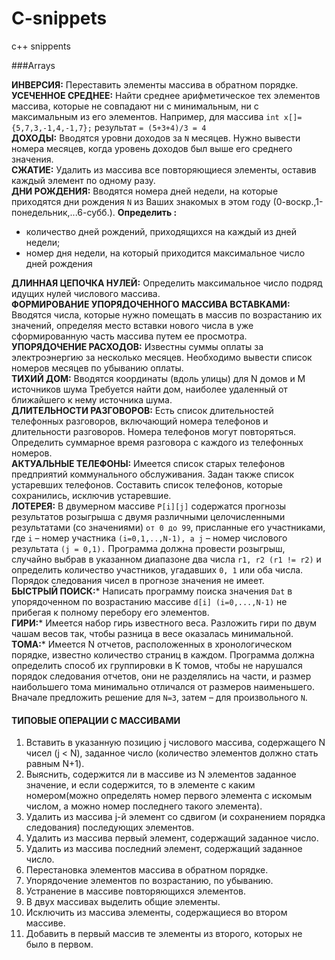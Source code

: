 # C-snippets
c++ snippents

###Arrays

**ИНВЕРСИЯ:**  Переставить элементы массива в обратном порядке. </br>
**УСЕЧЕННОЕ СРЕДНЕЕ:** Найти среднее арифметическое тех элементов массива, которые не совпадают ни с минимальным, ни с максимальным из его элементов. Например, для массива  ```int x[]= {5,7,3,-1,4,-1,7};``` результат ```= (5+3+4)/3 = 4```</br>
**ДОХОДЫ:** Вводятся уровни доходов за ```N``` месяцев. Нужно вывести номера месяцев, когда уровень доходов был выше его среднего значения.</br>
**СЖАТИЕ:** Удалить из массива все повторяющиеся элементы, оставив каждый элемент по одному разу.</br>
**ДНИ РОЖДЕНИЯ:** Вводятся номера дней недели, на которые приходятся дни рождения ```N``` из Ваших знакомых в этом году (0-воскр.,1-понедельник,...6-субб.). **Определить :** 	 
  * количество дней рождений, приходящихся на каждый из дней недели; 	 
  * номер дня недели, на который приходится максимальное число дней рождения</br>
  
**ДЛИННАЯ ЦЕПОЧКА НУЛЕЙ:** Определить максимальное число подряд идущих нулей числового массива.</br>
**ФОРМИРОВАНИЕ УПОРЯДОЧЕННОГО МАССИВА ВСТАВКАМИ:** Вводятся числа, которые нужно помещать в массив по возрастанию их значений, определяя место вставки нового числа в уже сформированную часть массива путем ее просмотра.</br>
**УПОРЯДОЧЕНИЕ РАСХОДОВ:** Известны суммы оплаты за электроэнергию за несколько месяцев. Необходимо вывести список номеров месяцев по убыванию оплаты.</br>
**ТИХИЙ ДОМ:** Вводятся координаты (вдоль улицы) для N домов и M источников шума Требуется найти дом, наиболее удаленный от ближайшего к нему источника шума.</br>
**ДЛИТЕЛЬНОСТИ РАЗГОВОРОВ:** Есть список длительностей телефонных разговоров, включающий номера телефонов и длительности разговоров. Номера телефонов могут повторяться. Определить суммарное время разговора с каждого из телефонных номеров.</br>
**АКТУАЛЬНЫЕ ТЕЛЕФОНЫ:** Имеется список старых телефонов предприятий коммунального обслуживания. Задан также список устаревших телефонов. Составить список телефонов, которые сохранились, исключив устаревшие.</br>
**ЛОТЕРЕЯ:** В двумерном массиве ```P[i][j]``` содержатся прогнозы результатов розыгрыша с двумя различными целочисленными результатами (со значениями) ```от 0 до 99```, присланные его участниками, где ```i``` – номер участника ```(i=0,1,..,N-1), а j``` – номер числового результата ```(j = 0,1).``` Программа должна провести розыгрыш, случайно выбрав в указанном диапазоне два числа ```r1, r2 (r1 != r2)``` и определить количество участников, угадавших ```0, 1``` или оба числа. Порядок следования чисел в прогнозе значения не имеет.</br>
**БЫСТРЫЙ ПОИСК:***  Написать программу поиска значения ```Dat``` в упорядоченном по возрастанию массиве ```d[i] (i=0,...,N-1)``` не прибегая к полному перебору его элементов.</br>
**ГИРИ:***  Имеется набор гирь известного веса. Разложить гири по двум чашам весов так, чтобы разница в весе оказалась минимальной. </br>
**ТОМА:*** Имеется N отчетов, расположенных в хронологическом порядке, известно количество страниц в каждом. Программа должна определить способ их группировки в K томов, чтобы не нарушался порядок следования отчетов, они не разделялись на части, и размер наибольшего тома минимально отличался от размеров наименьшего. Вначале предложить решение для ```N=3```, затем – для произвольного ```N```.</br>

#### **ТИПОВЫЕ ОПЕРАЦИИ С МАССИВАМИ**
1. Вставить в указанную позицию j числового массива, содержащего N чисел 
(j < N), заданное число (количество элементов должно стать равным N+1).
2. Выяснить, содержится ли в массиве из N элементов заданное значение, и если содержится, то в элементе с каким номером(можно определять номер первого элемента с искомым числом, а можно номер последнего такого элемента).   
3. Удалить из массива j-й элемент со сдвигом (и сохранением порядка следования) последующих элементов.
4. Удалить из массива первый элемент, содержащий заданное число.
5. Удалить из массива последний элемент, содержащий заданное число.
6. Перестановка элементов массива в обратном порядке.
7. Упорядочение элементов по возрастанию, по убыванию.
8. Устранение в массиве повторяющихся элементов.
9. В двух массивах выделить общие элементы.
10. Исключить из массива элементы, содержащиеся во втором массиве.
11. Добавить в первый массив те элементы из второго, которых не было в первом. 

